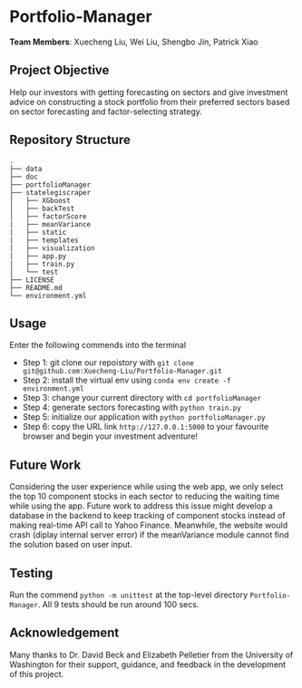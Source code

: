 # Portfolio-Manager
**Team Members**: Xuecheng Liu, Wei Liu, Shengbo Jin, Patrick Xiao

## Project Objective
Help our investors with getting forecasting on sectors and give investment advice on constructing a stock portfolio from their preferred sectors based on sector forecasting and factor-selecting strategy.

## Repository Structure
 ```
.
├── data
├── doc
├── portfolioManager
├── statelegiscraper
│   ├── XGboost
│   ├── backTest
│   ├── factorScore
|   ├── meanVariance
|   ├── static
|   ├── templates
|   ├── visualization
|   ├── app.py
|   ├── train.py
│   └── test
├── LICENSE
├── README.md
└── environment.yml
 ```

## Usage
Enter the following commends into the terminal <br>
- Step 1: git clone our repoistory with `git clone git@github.com:Xuecheng-Liu/Portfolio-Manager.git`<br>
- Step 2: install the virtual env using `conda env create -f environment.yml` <br>
- Step 3: change your current directory with `cd portfolioManager` <br>
- Step 4: generate sectors forecasting with `python train.py` <br>
- Step 5: initialize our application with `python portfolioManager.py` <br>
- Step 6: copy the URL link `http://127.0.0.1:5000` to your favourite browser and begin your investment adventure! <br>

## Future Work
Considering the user experience while using the web app, we only select the top 10 component stocks in each sector to reducing the waiting time while using the app. Future work to address this issue might develop a database in the backend to keep tracking of component stocks instead of making real-time API call to Yahoo Finance.
Meanwhile, the website would crash (diplay internal server error) if the meanVariance module cannot find the solution based on user input.

## Testing
Run the commend `python -m unittest` at the top-level directory `Portfolio-Manager`.
All 9 tests should be run around 100 secs.

## Acknowledgement
Many thanks to Dr. David Beck and Elizabeth Pelletier from the University of Washington for their support, guidance, and feedback in the development of this project.
